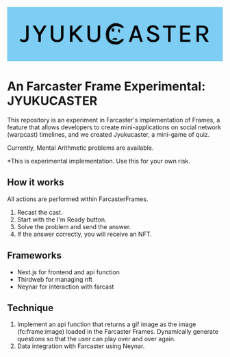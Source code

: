 ![Logo](/docs/logo.png)

# An Farcaster Frame Experimental: JYUKUCASTER

This repository is an experiment in Farcaster's implementation of Frames, a feature that allows developers to create mini-applications on social network (warpcast) timelines, and we created Jyukucaster, a mini-game of quiz.

Currently, Mental Arithmetic problems are available.

\*This is experimental implementation. Use this for your own risk.

## How it works

All actions are performed within FarcasterFrames.

1. Recast the cast.
2. Start with the I'm Ready button.
3. Solve the problem and send the answer.
4. If the answer correctly, you will receive an NFT.

## Frameworks

- Next.js for frontend and api function
- Thirdweb for managing nft
- Neynar for interaction with farcast

## Technique

1. Implement an api function that returns a gif image as the image (fc:frame:image) loaded in the Farcaster Frames. Dynamically generate questions so that the user can play over and over again.
2. Data integration with Farcaster using Neynar.
